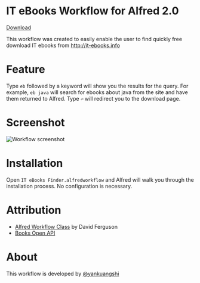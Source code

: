 IT eBooks Workflow for Alfred 2.0
======
[Download](https://github.com/yankuangshi/alfred-it-ebooks-workflow/blob/master/IT%20eBooks%20Finder.alfredworkflow?raw=true)

This workflow was created to easily enable the user to find quickly free download IT ebooks from http://it-ebooks.info

Feature
======
Type `eb` followed by a keyword will show you the results for the query.
For example, `eb java` will search for ebooks about java from the site and have them returned to Alfred. Type `⏎` will redirect you to the download page.

Screenshot
======
![Workflow screenshot](https://raw.github.com/yankuangshi/alfred-it-ebooks-workflow/master/screenshot.png)

Installation
======
Open `IT eBooks Finder.alfredworkflow` and Alfred will walk you through the installation process. No configuration is necessary.

Attribution
======
- [Alfred Workflow Class](http://dferg.us/workflows-class/) by David Ferguson
- [Books Open API](http://it-ebooks-api.info/)

About
======
This workflow is developed by [@yankuangshi](mailto:yankuangshi@gmail.com?Subject=alfred-it-ebooks-workflow)